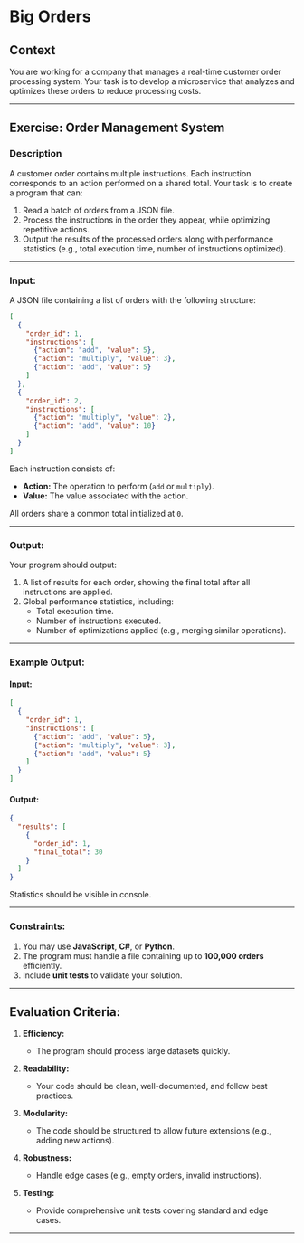 # Big Orders

## **Context**
You are working for a company that manages a real-time customer order processing system. Your task is to develop a microservice that analyzes and optimizes these orders to reduce processing costs.

---

## **Exercise: Order Management System**

### **Description**
A customer order contains multiple instructions. Each instruction corresponds to an action performed on a shared total. Your task is to create a program that can:

1. Read a batch of orders from a JSON file.
2. Process the instructions in the order they appear, while optimizing repetitive actions.
3. Output the results of the processed orders along with performance statistics (e.g., total execution time, number of instructions optimized).

---

### **Input:**
A JSON file containing a list of orders with the following structure:

```json
[
  {
    "order_id": 1,
    "instructions": [
      {"action": "add", "value": 5},
      {"action": "multiply", "value": 3},
      {"action": "add", "value": 5}
    ]
  },
  {
    "order_id": 2,
    "instructions": [
      {"action": "multiply", "value": 2},
      {"action": "add", "value": 10}
    ]
  }
]
```

Each instruction consists of:
- **Action:** The operation to perform (`add` or `multiply`).
- **Value:** The value associated with the action.

All orders share a common total initialized at `0`.

---

### **Output:**
Your program should output:

1. A list of results for each order, showing the final total after all instructions are applied.
2. Global performance statistics, including:
   - Total execution time.
   - Number of instructions executed.
   - Number of optimizations applied (e.g., merging similar operations).

---

### **Example Output:**

#### **Input:**
```json
[
  {
    "order_id": 1,
    "instructions": [
      {"action": "add", "value": 5},
      {"action": "multiply", "value": 3},
      {"action": "add", "value": 5}
    ]
  }
]
```

#### **Output:**
```json
{
  "results": [
    {
      "order_id": 1,
      "final_total": 30
    }
  ]
}
```

Statistics should be visible in console.

---

### **Constraints:**
1. You may use **JavaScript**, **C#**, or **Python**.
2. The program must handle a file containing up to **100,000 orders** efficiently.
3. Include **unit tests** to validate your solution.

---

## **Evaluation Criteria:**

1. **Efficiency:**
   - The program should process large datasets quickly.

2. **Readability:**
   - Your code should be clean, well-documented, and follow best practices.

3. **Modularity:**
   - The code should be structured to allow future extensions (e.g., adding new actions).

4. **Robustness:**
   - Handle edge cases (e.g., empty orders, invalid instructions).

5. **Testing:**
   - Provide comprehensive unit tests covering standard and edge cases.

---
